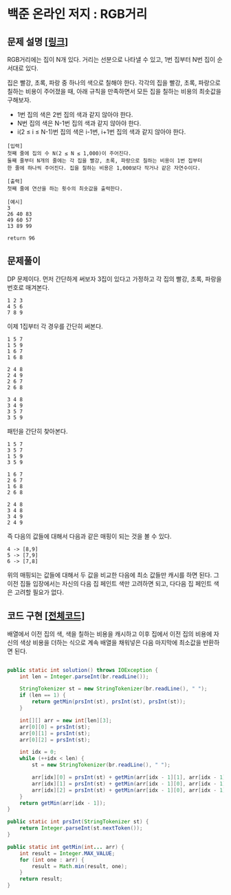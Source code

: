 # 백준 온라인 저지 : RGB거리

## 문제 설명 [[링크]](https://www.acmicpc.net/problem/1149)

RGB거리에는 집이 N개 있다. 거리는 선분으로 나타낼 수 있고, 1번 집부터 N번 집이 순서대로 있다.

집은 빨강, 초록, 파랑 중 하나의 색으로 칠해야 한다. 각각의 집을 빨강, 초록, 파랑으로 칠하는 비용이 주어졌을 때, 아래 규칙을 만족하면서 모든 집을 칠하는 비용의 최솟값을 구해보자.

- 1번 집의 색은 2번 집의 색과 같지 않아야 한다.
- N번 집의 색은 N-1번 집의 색과 같지 않아야 한다.
- i(2 ≤ i ≤ N-1)번 집의 색은 i-1번, i+1번 집의 색과 같지 않아야 한다.

```
[입력]
첫째 줄에 집의 수 N(2 ≤ N ≤ 1,000)이 주어진다. 
둘째 줄부터 N개의 줄에는 각 집을 빨강, 초록, 파랑으로 칠하는 비용이 1번 집부터 
한 줄에 하나씩 주어진다. 집을 칠하는 비용은 1,000보다 작거나 같은 자연수이다.

[출력]
첫째 줄에 연산을 하는 횟수의 최솟값을 출력한다.

[예시]
3
26 40 83
49 60 57
13 89 99

return 96
```





## 문제풀이

DP 문제이다. 먼저 간단하게 써보자 3집이 있다고 가정하고 각 집의 빨강, 초록, 파랑을 번호로 매겨본다.

```
1 2 3
4 5 6
7 8 9
```
이제 1집부터 각 경우를 간단히 써본다.
```
1 5 7
1 5 9
1 6 7
1 6 8

2 4 8
2 4 9
2 6 7
2 6 8

3 4 8
3 4 9
3 5 7
3 5 9
```

패턴을 간단히 찾아본다.

```
1 5 7
3 5 7
1 5 9
3 5 9

1 6 7
2 6 7
1 6 8
2 6 8

2 4 8
3 4 8
3 4 9
2 4 9
```

즉 다음의 값들에 대해서 다음과 같은 매핑이 되는 것을 볼 수 있다. 
```
4 -> [8,9]
5 -> [7,9]
6 -> [7,8]
```

위의 매핑되는 값들에 대해서 두 값을 비교한 다음에 최소 값들만 캐시를 하면 된다. 그 이전 집들 입장에서는 자신의 다음 집 페인트 색만 고려하면 되고, 다다음 집 페인트 색은 고려할 필요가 없다. 





## 코드 구현 [[전체코드]](./Main.java)

배열에서 이전 집의 색, 색을 칠하는 비용을 캐시하고 이후 집에서 이전 집의 비용에 자신의 색상 비용을 더하는 식으로 계속 배열을 채워넣은 다음 마지막에 최소값을 반환하면 된다.

```java

public static int solution() throws IOException {
    int len = Integer.parseInt(br.readLine());

    StringTokenizer st = new StringTokenizer(br.readLine(), " ");
    if (len == 1) {
        return getMin(prsInt(st), prsInt(st), prsInt(st));
    }

    int[][] arr = new int[len][3];
    arr[0][0] = prsInt(st);
    arr[0][1] = prsInt(st);
    arr[0][2] = prsInt(st);

    int idx = 0;
    while (++idx < len) {
        st = new StringTokenizer(br.readLine(), " ");

        arr[idx][0] = prsInt(st) + getMin(arr[idx - 1][1], arr[idx - 1][2]);
        arr[idx][1] = prsInt(st) + getMin(arr[idx - 1][0], arr[idx - 1][2]);
        arr[idx][2] = prsInt(st) + getMin(arr[idx - 1][0], arr[idx - 1][1]);
    }
    return getMin(arr[idx - 1]);
}

public static int prsInt(StringTokenizer st) {
    return Integer.parseInt(st.nextToken());
}

public static int getMin(int... arr) {
    int result = Integer.MAX_VALUE;
    for (int one : arr) {
        result = Math.min(result, one);
    }
    return result;
}
```



